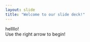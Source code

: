 ```yaml
---
layout: slide
title: "Welcome to our slide deck!"
---
```

hellllo!
<br>
Use the right arrow to begin!

